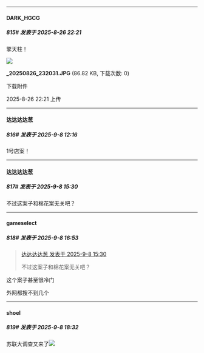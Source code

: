 ﻿
*****

####  DARK_HGCG  
##### 815#       发表于 2025-8-26 22:21

擎天柱！

<img src="https://img.stage1st.com/forum/202508/26/222138w6nkoqdm16zqqwxa.jpg" referrerpolicy="no-referrer">

<strong>_20250826_232031.JPG</strong> (86.82 KB, 下载次数: 0)

下载附件

2025-8-26 22:21 上传

*****

####  达达达达葱  
##### 816#       发表于 2025-9-8 12:16

1号店案！


*****

####  达达达达葱  
##### 817#       发表于 2025-9-8 15:30

不过这案子和棉花案无关吧？


*****

####  gameselect  
##### 818#       发表于 2025-9-8 16:53

<blockquote><a href="httphttps://stage1st.com/2b/forum.php?mod=redirect&amp;goto=findpost&amp;pid=68389977&amp;ptid=2253051" target="_blank">达达达达葱 发表于 2025-9-8 15:30</a>

不过这案子和棉花案无关吧？</blockquote>
这个案子甚至很冷门

外网都搜不到几个


*****

####  shoel  
##### 819#       发表于 2025-9-8 18:32

苏联大调查又来了<img src="https://static.stage1st.com/image/smiley/face2017/067.png" referrerpolicy="no-referrer">

